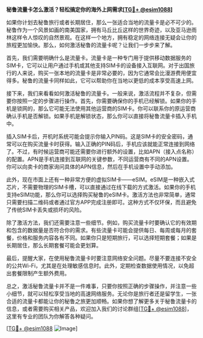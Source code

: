**秘鲁流量卡怎么激活？轻松搞定你的海外上网需求[[TG💪+ @esim1088](https://t.me/s/esim1088)]**

如果你计划去秘鲁旅行或者长期居住，那么一张适合当地的流量卡是必不可少的。秘鲁作为一个风景如画的南美国家，拥有马丘比丘这样的世界奇迹，以及亚马逊雨林这样令人惊叹的自然景观。在这样一个地方，拥有稳定的网络连接无疑会让你的旅程更加愉快。那么，如何激活秘鲁的流量卡呢？让我们一步步来了解。

首先，我们需要明确什么是流量卡。流量卡是一种专门用于提供移动数据服务的SIM卡，它可以让用户通过手机或其他支持SIM卡的设备接入互联网。对于出国旅行的人来说，购买一张本地的流量卡是非常必要的，因为它通常会比漫游费用便宜得多。秘鲁的流量卡同样如此，它可以帮助你在当地以更低的成本享受高速上网。

接下来，我们来看看如何激活秘鲁的流量卡。一般来说，激活流程并不复杂，但需要你按照一定的步骤进行操作。首先，你需要确保你的手机已经解锁。如果你的手机是锁网的，那么它可能无法使用其他运营商的SIM卡。你可以联系你的原运营商确认手机是否解锁。如果手机是解锁状态，那么你可以直接将秘鲁流量卡插入手机中。

插入SIM卡后，开机时系统可能会提示你输入PIN码。这是SIM卡的安全密码，通常可以在购买流量卡时获得。输入正确的PIN码后，手机应该就能正常连接到网络了。不过，有时候运营商可能还需要你进行额外的设置，比如APN（接入点名称）的配置。APN是手机连接到互联网的关键参数，不同运营商有不同的APN设置。你可以向卖卡的商家询问具体的APN信息，然后在手机设置中手动添加。

此外，现在市面上还有一种非常方便的虚拟SIM卡——eSIM。eSIM是一种嵌入式芯片，不需要物理的SIM卡槽，可以直接通过在线下载的方式激活。如果你的手机支持eSIM功能，那么你可以选择购买秘鲁的eSIM卡。激活方法也非常简单，通常只需要扫描二维码或者通过官方APP完成注册即可。这种方式不仅环保，而且避免了传统SIM卡丢失或损坏的风险。

除了激活方法，我们还需要注意一些细节。例如，购买流量卡时要确认它的有效期和包含的数据量是否符合你的需求。有些流量卡可能会提供每日、每周或每月的套餐，价格和服务内容各有不同。如果你只是短期旅行，可以选择短期套餐；如果是长期居住，那么长期套餐可能会更划算。

最后，提醒大家，在使用秘鲁流量卡时要注意网络安全问题。尽量不要连接不安全的公共Wi-Fi，尤其是在处理敏感信息时。此外，定期检查数据使用情况，以免超出套餐限制产生额外费用。

总之，激活秘鲁流量卡并不是一件难事，只要你按照正确的步骤操作，并注意一些小细节，就可以轻松享受当地的高速网络服务。无论你是旅行者还是留学生，一张合适的流量卡都能让你的秘鲁之旅更加顺畅。如果你想了解更多关于秘鲁流量卡的信息，或者需要购买相关产品，欢迎加入我们的讨论群组[[TG💪+ @esim1088](https://t.me/s/esim1088)]，这里有专业的团队为你解答各种疑问。

[[TG💪+ @esim1088](https://t.me/s/esim1088) ![Image](https://i.postimg.cc/4NQfJmqS/Snipaste-2025-05-13-00-14-12.png)]